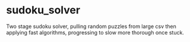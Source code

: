 # sudoku_solver
Two stage sudoku solver, pulling random puzzles from large csv then applying fast algorithms, progressing to slow more thorough once stuck.
